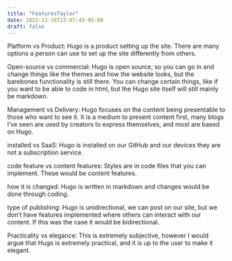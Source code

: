 ```yaml
---
title: "FeaturesTaylor"
date: 2022-11-16T23:07:43-05:00
draft: false
---
```


<html>
<body>
<p>Platform vs Product: Hugo is a product setting up the site. There are many options a person can use to set up the site differently from others.</p>
<p>Open-source vs commercial: Hugo is open source, so you can go in and change things like the themes and how the website looks, but the barebones functionality is still there. You can change certain things, like if you want to be able to code in html, but the Hugo site itself will still mainly be markdown.</p>
<p>Management vs Delivery: Hugo focuses on the content being presentable to those who want to see it. It is a medium to present content first, many blogs I’ve seen are used by creators to express themselves, and most are based on Hugo. </p>
<p>installed vs SaaS: Hugo is installed on our GitHub and our devices they are not a subscription service. </p>
<p>code feature vs content features: Styles are in code files that you can implement. These would be content features.</p>
<p>how it is changed: Hugo is written in markdown and changes would be done through coding.</p>
<p>type of publishing: Hugo is unidirectional, we can post on our site, but we don’t have features implemented where others can interact with our content. If this was the case it would be bidirectional.</p>
<p>Practicality vs elegance: This is extremely subjective, however I would argue that Hugo is extremely practical, and it is up to the user to make it elegant.</p>
</body>
</html>